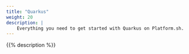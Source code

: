 ```yaml
---
title: "Quarkus"
weight: 20
description: |
    Everything you need to get started with Quarkus on Platform.sh.
---
```


{{% description %}}
